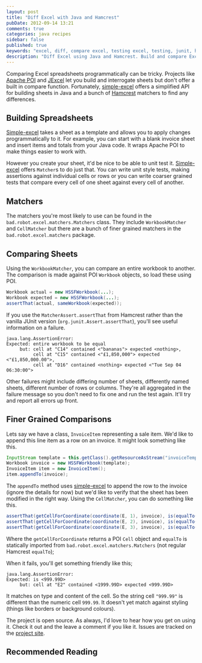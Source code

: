 ```yaml
---
layout: post
title: "Diff Excel with Java and Hamcrest"
pubDate: 2012-09-14 13:21
comments: true
categories: java recipes
sidebar: false
published: true
keywords: "excel, diff, compare excel, testing excel, testing, junit, hamcrest, java"
description: "Diff Excel using Java and Hamcrest. Build and compare Excel files using Java and Hamcrest."
---
```


Comparing Excel spreadsheets programmatically can be tricky. Projects like [Apache POI](http://poi.apache.org/) and [JExcel](http://jexcelapi.sourceforge.net/) let you build and interrogate sheets but don't offer a built in compare function. Fortunately, [simple-excel](http://github.com/tobyweston/simple-excel) offers a simplified API for building sheets in Java and a bunch of [Hamcrest](http://hamcrest.org/) matchers to find any differences.

<!-- more -->

## Building Spreadsheets

[Simple-excel](http://github.com/tobyweston/simple-excel) takes a sheet as a template and allows you to apply changes programmatically to it. For example, you can start with a blank invoice sheet and insert items and totals from your Java code. It wraps Apache POI to make things easier to work with.

However you create your sheet, it'd be nice to be able to unit test it. [Simple-excel](http://github.com/tobyweston/simple-excel) offers `Matcher`s to do just that. You can write unit style tests, making assertions against individual cells or rows or you can write coarser grained tests that compare every cell of one sheet against every cell of another.

## Matchers

The matchers you're most likely to use can be found in the `bad.robot.excel.matchers.Matchers` class. They include `WorkbookMatcher` and `CellMatcher` but there are a bunch of finer grained matchers in the `bad.robot.excel.matchers` package.

## Comparing Sheets

Using the `WorkbookMatcher`, you can compare an entire workbook to another. The comparison is made against POI `Workbook` objects, so load these using POI.

``` java
Workbook actual = new HSSFWorkbook(...);
Workbook expected = new HSSFWorkbook(...);
assertThat(actual, sameWorkbook(expected));
```

If you use the `MatcherAssert.assertThat` from Hamcrest rather than the vanilla JUnit version (`org.junit.Assert.assertThat`), you'll see useful information on a failure.

    java.lang.AssertionError:
    Expected: entire workbook to be equal
         but: cell at "C14" contained <"bananas"> expected <nothing>,
              cell at "C15" contained <"£1,850,000"> expected <"£1,850,000.00">,
              cell at "D16" contained <nothing> expected <"Tue Sep 04 06:30:00">


Other failures might include differing number of sheets, differently named sheets, different number of rows or columns. They're all aggregated in the failure message so you don't need to fix one and run the test again. It'll try and report all errors up front.


## Finer Grained Comparisons

Lets say we have a class, `InvoiceItem` representing a sale item. We'd like to append this line item as a row on an invoice. It might look something like this.

``` java
InputStream template = this.getClass().getResourceAsStream("invoiceTemplate.xls");
Workbook invoice = new HSSFWorkbook(template);
InvoiceItem item = new InvoiceItem();
item.appendTo(invoice);
```
The `appendTo` method uses [simple-excel](http://github.com/tobyweston/simple-excel) to append the row to the invoice (ignore the details for now) but we'd like to verify that the sheet has been modified in the right way. Using the `CellMatcher`, you can do something like this.

``` java
assertThat(getCellForCoordinate(coordinate(E, 1), invoice), is(equalTo(stringCell("Mac Book Pro"))));
assertThat(getCellForCoordinate(coordinate(E, 2), invoice), is(equalTo(numberCell(999.99D))));
assertThat(getCellForCoordinate(coordinate(E, 3), invoice), is(equalTo(blankCell()));
```
Where the `getCellForCoordinate` returns a POI `Cell` object and `equalTo` is statically imported from `bad.robot.excel.matchers.Matchers` (not regular Hamcrest `equalTo`);

When it fails, you'll get something friendly like this;

	java.lang.AssertionError:
	Expected: is <999.99D>
		 but: cell at "E2" contained <1999.99D> expected <999.99D>

It matches on type and content of the cell. So the string cell `"999.99"` is different than the numeric cell `999.99`. It doesn't yet match against styling (things like borders or background colours).



The project is open source. As always, I'd love to hear how you get on using it. Check it out and the leave a comment if you like it. Issues are tracked on the [project site](http://github.com/tobyweston/simple-excel/issues).


## Recommended Reading

<div>
    <script type="text/javascript">
    function trackOutboundLink(link, category, action) {

        try {
            _gaq.push(['_trackEvent', category , action]);
        } catch(err){}

        setTimeout(function() {
            document.location.href = link.href;
        }, 100);
    }
    </script>
</div>

<a href="http://www.amazon.co.uk/gp/product/0321503627/ref=as_li_ss_il?ie=UTF8&camp=1634&creative=19450&creativeASIN=0321503627&linkCode=as2&tag=baddotrobot-21" onClick="trackOutboundLink(this, 'Outbound Links', 'amazon.com'); return false;">![](http://ws.assoc-amazon.co.uk/widgets/q?_encoding=UTF8&ASIN=0321503627&Format=_SL160_&ID=AsinImage&MarketPlace=GB&ServiceVersion=20070822&WS=1&tag=baddotrobotco-21 'Growing Object Oriented Software' %}</a>

 * <a href="http://www.amazon.co.uk/gp/product/0321503627/ref=as_li_ss_tl?ie=UTF8&camp=1634&creative=19450&creativeASIN=0321503627&linkCode=as2&tag=baddotrobot-21" onClick="trackOutboundLink(this, 'Outbound Links', 'amazon.com'); return false;">Growing Object-Oriented Software, Guided by Tests</a>, Steve Freeman, Nat Pryce
 * <a href="http://www.amazon.co.uk/gp/product/839348930X/ref=as_li_ss_tl?ie=UTF8&camp=1634&creative=19450&creativeASIN=839348930X&linkCode=as2&tag=baddotrobot-21" onClick="trackOutboundLink(this, 'Outbound Links', 'amazon.com'); return false;">Practical Unit Testing with TestNG and Mockito</a>, Tomek Kaczanowski
 * <a href="http://www.amazon.co.uk/gp/product/0321784154/ref=as_li_ss_tl?ie=UTF8&camp=1634&creative=19450&creativeASIN=0321784154&linkCode=as2&tag=baddotrobot-21" onClick="trackOutboundLink(this, 'Outbound Links', 'amazon.com'); return false;">ATDD by Example: A Practical Guide to Acceptance Test-driven Development</a>, Markus Gärtner
